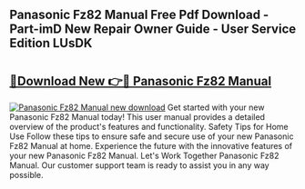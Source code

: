 ## Panasonic Fz82 Manual Free Pdf Download - Part-imD New Repair Owner Guide - User Service Edition LUsDK

# <h2><a href="http://cf15481.oget.top/?id=Panasonic+Fz82+Manual">🔗Download New 👉🔴 Panasonic Fz82 Manual</a></h2>

[![Panasonic Fz82 Manual new download](https://i.imgur.com/5g1atiW.png)](http://cf15481.oget.top/?id=Panasonic+Fz82+Manual)
Get started with your new Panasonic Fz82 Manual today! This user manual provides a detailed overview of the product's features and functionality. Safety Tips for Home Use Follow these tips to ensure safe and secure use of your new Panasonic Fz82 Manual at home. Experience the future with the innovative features of your new Panasonic Fz82 Manual. Let's Work Together Panasonic Fz82 Manual. Our customer support team is ready to assist you in any way possible.

